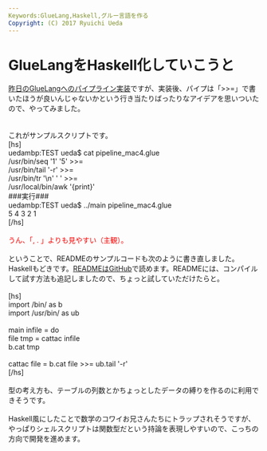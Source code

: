 ```yaml
---
Keywords:GlueLang,Haskell,グルー言語を作る
Copyright: (C) 2017 Ryuichi Ueda
---
```


# GlueLangをHaskell化していこうと
<a href="http://blog.ueda.asia/?p=4798" title="パイプラインを実装できた" target="_blank">昨日のGlueLangへのパイプライン実装</a>ですが、実装後、パイプは「>>=」で書いたほうが良いんじゃないかという行き当たりばったりなアイデアを思いついたので、やってみました。<br />
<br />
<br />
これがサンプルスクリプトです。<br />
[hs]<br />
uedambp:TEST ueda$ cat pipeline_mac4.glue <br />
/usr/bin/seq '1' '5' &gt;&gt;=<br />
/usr/bin/tail '-r' &gt;&gt;=<br />
/usr/bin/tr '\\n' ' ' &gt;&gt;=<br />
/usr/local/bin/awk '{print}'<br />
###実行###<br />
uedambp:TEST ueda$ ../main pipeline_mac4.glue <br />
5 4 3 2 1 <br />
[/hs]<br />
<br />
<span style="color:red">うん、「, . 」よりも見やすい（主観）。</span><br />
<br />
ということで、READMEのサンプルコードも次のように書き直しました。Haskellもどきです。<a href="https://github.com/ryuichiueda/GlueLang#gluelang" target="_blank">READMEはGitHub</a>で読めます。READMEには、コンパイルして試す方法も追記しましたので、ちょっと試していただけたらと。<br />
<br />
[hs]<br />
import /bin/ as b<br />
import /usr/bin/ as ub<br />
<br />
main infile = do<br />
 file tmp = cattac infile <br />
 b.cat tmp<br />
<br />
cattac file = b.cat file &gt;&gt;= ub.tail '-r'<br />
[/hs]<br />
<br />
型の考え方も、テーブルの列数とかちょっとしたデータの縛りを作るのに利用できそうです。<br />
<br />
Haskell風にしたことで数学のコワイお兄さんたちにトラップされそうですが、やっぱりシェルスクリプトは関数型だという持論を表現しやすいので、こっちの方向で開発を進めます。<br />

